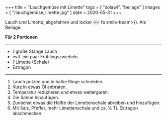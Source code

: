 +++
title = "Lauchgemüse mit Limette"
tags = [ "solawi", "beilage" ]
images = [ "/lauchgemüse_limette.jpg" ]
date = 2020-05-31
+++

Lauch und Limette, abgefahren und lecker {{< fa smile-beam>}}.
Als Beilage.

**Für 2 Portionen**

---

- *1* große Stange Lauch
- evtl. ein paar Frühlingszwiebeln
- *1* Limette (Schale)
- Estragon

---

1. Lauch putzen und in halbe Ringe schneiden.
2. Kurz in etwas Öl anbraten.
3. Temperatur reduzieren und etwas weitergaren.
4. Die Sahne hinzufügen.
5. Zunächst etwas die Hälfte der Limettenschale abreiben und hinzufügen.
6. Mit Salz, Pfeffer, mehr Limettenschale und ca. ½ TL Estragon abschmecken.
